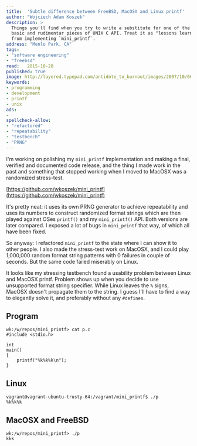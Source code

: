 ```yaml
---
title:	'Subtle difference between FreeBSD, MacOSX and Linux printf'
author: "Wojciech Adam Koszek"
description: >
  Things you'll find when you try to write a substitute for one of the most
  basic and rudimentar pieces of UNIX C API. Treat it as "lessons learned"
  from implementing `mini_printf`.
address: "Menlo Park, CA"
tags:
- "software engineering"
- "freebsd"
read:	2015-10-28
published: true
image: http://layered.typepad.com/antidote_to_burnout/images/2007/10/06/4b14310b020017cf.gif
keywords:
- programming
- development
- printf
- unix
ads:
-
spellcheck-allow:
- "refactored"
- "repeatability"
- "testbench"
- "PRNG"
---
```


I'm working on polishing my `mini_printf` implementation and making a final,
verified and documented code release, and the thing I made work in the past
and something that stopped working when I moved to MacOSX was a randomized
stress-test.

[https://github.com/wkoszek/mini_printf](https://github.com/wkoszek/mini_printf)

It's pretty neat: it uses its own PRNG generator to achieve repeatability
and uses its numbers to construct randomized format strings which are then
played against OSes `printf()` and my `mini_printf()` API. Both versions are
later compared. I exposed a lot of bugs in `mini_printf` that way, of which
all have been fixed.

So anyway: I refactored `mini_printf` to the state where I can show it to
other people. I also made the stress-test work on MacOSX, and I could play
1,000,000 random format string patterns with 0 failures in couple of
seconds. But the same code failed miserably on Linux. 

It looks like my stressing testbench found a usability problem between
Linux and MacOSX printf. Problem shows up when you decide to use
unsupported format string specifier. While Linux leaves the `%` signs,
MacOSX doesn't propagate them to the string. I guess I'll have to find a way
to elegantly solve it, and preferably without any `#defines`.

## Program


	wk:/w/repos/mini_printf> cat p.c
	#include <stdio.h>

	int
	main()
	{
		printf("%k%k%k\n");
	}

## Linux

	vagrant@vagrant-ubuntu-trusty-64:/vagrant/mini_printf$ ./p
	%k%k%k

## MacOSX and FreeBSD
	wk:/w/repos/mini_printf> ./p
	kkk
